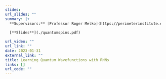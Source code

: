 ```yaml
---
slides:
url_slides: ""
summary: |+
  **Supervisors:** [Professor Roger Melko](https://perimeterinstitute.ca/people/roger-melko), [Schuyler Moss](https://mschuylermoss.github.io). Extending recent work pioneered at [PiQuIL](https://perimeterinstitute.ca/perimeter-institute-quantum-intelligence-lab-piquil) in approximating the groundstate wavefunction of a quantum lattice system using Recurrent Neural Networks: Investigated the effect of error and noisiness of the quantum data on the accuracy of the wavefunction and other physical quantities. 
  
  [**Slides**](./quantumspins.pdf)

url_video: ""
url_link: ""
date: 2023-01-31
external_link: ""
title: Learning Quantum Wavefunctions with RNNs
links: []
url_code: ""
---
```



